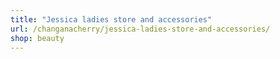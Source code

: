 ```yaml
---
title: "Jessica ladies store and accessories"
url: /changanacherry/jessica-ladies-store-and-accessories/
shop: beauty
---
```

